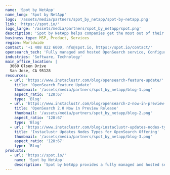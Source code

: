 ```yaml
---
name: 'Spot by NetApp'
name_long: 'Spot by NetApp'
logo: '/assets/media/partners/spot_by_netapp/spot-by-netapp.png'
link: 'https://spot.io/'
logo_large: '/assets/media/partners/spot_by_netapp/spot.png'
description: 'Spot by NetApp helps companies get the most out of their cloud investments. Our CloudOps portfolio helps customers securely and reliably deploy, operate and scale applications and infrastructure in the cloud.'
business_type: MSP, Product, Services
region: Worldwide
contact: '+1 408 822 6000, nfo@spot.io, https://spot.io/contact/'
opensearch_tech: 'Fully managed and hosted OpenSearch service, Configure through the Spot SaaS platform, Spot API or Terraform, 24x7 Expert support, SOC 2, PCI Private Network and PrivateLink enabled, Built-in monitoring, 99.999% SLA, Run in your cloud provider account or ours'
industries: 'Software, Technology'
main_office_location: |
  3060 Olsen Drive
  San Jose, CA 95128
resources:
  - url: 'https://www.instaclustr.com/blog/opensearch-feature-update/'
    title: 'OpenSearch Feature Update'
    thumbnail: '/assets/media/partners/spot_by_netapp/blog-1.png'
    aspect_ratio: '128:67'
    type: 'Blog'
  - url: 'https://www.instaclustr.com/blog/opensearch-2-now-in-preview-release/'
    title: 'OpenSearch 2.0 Now in Preview Release'
    thumbnail: '/assets/media/partners/spot_by_netapp/blog-2.png'
    aspect_ratio: '128:67'
    type: 'Blog'
  - url: 'https://www.instaclustr.com/blog/instaclustr-updates-nodes-types-for-opensearch-offering/'
    title: 'Instaclustr Updates Nodes Types for OpenSearch Offering'
    thumbnail: '/assets/media/partners/spot_by_netapp/blog-3.png'
    aspect_ratio: '128:67'
    type: 'Blog'
products:
  - url: 'https://spot.io/'
    name: 'Spot by NetApp'
    description: 'Spot by NetApp provides a fully managed and hosted service for OpenSearch on your cloud provider of choice under the Apache 2.0 License. Spot also encompass Infrastructure optimization, Management of Cloud Costs, Managed Service for Open Source distributed data platforms, and Infrastructure Security.'
---
```

